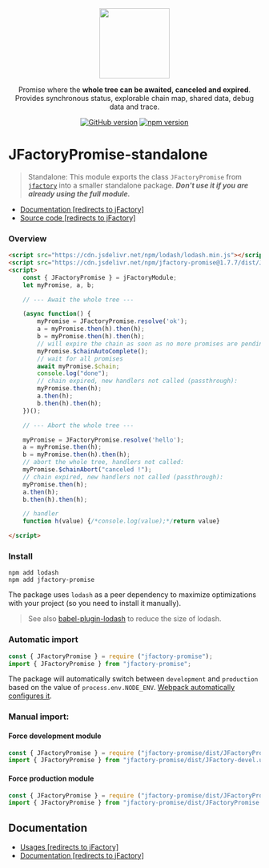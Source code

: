 <div align="center" markdown="1">
<img width="140" src="https://jfactory-es.github.io/jfactory/img/jFactory.png">

Promise where the <b>whole tree can be awaited, canceled and expired</b>.\
Provides synchronous status, explorable chain map, shared data, debug data and trace.

[![GitHub version](https://img.shields.io/github/package-json/v/jfactory-es/jfactory-promise.svg?label=git)](https://github.com/jfactory-es/jfactory-promise)
[![npm version](https://img.shields.io/npm/v/jfactory-promise.svg)](https://www.npmjs.com/package/jfactory-promise)

</div>

# JFactoryPromise-standalone

> Standalone: This module exports the class `JFactoryPromise` from [`jfactory`](https://www.npmjs.com/package/jfactory) into a smaller standalone package.
> ___Don't use it if you are already using the full module.___

* [Documentation [redirects to jFactory]](https://github.com/jfactory-es/jfactory/blob/master/docs/JFactoryPromise.md)
* [Source code [redirects to jFactory]](https://github.com/jfactory-es/jfactory/blob/master/src/JFactoryPromise.mjs)

### Overview

```html
<script src="https://cdn.jsdelivr.net/npm/lodash/lodash.min.js"></script>
<script src="https://cdn.jsdelivr.net/npm/jfactory-promise@1.7.7/dist/JFactoryPromise-devel.umd.js"></script>
<script>
    const { JFactoryPromise } = jFactoryModule;
    let myPromise, a, b;

    // --- Await the whole tree ---

    (async function() {
        myPromise = JFactoryPromise.resolve('ok');
        a = myPromise.then(h).then(h);
        b = myPromise.then(h).then(h);
        // will expire the chain as soon as no more promises are pending:          
        myPromise.$chainAutoComplete();
        // wait for all promises         
        await myPromise.$chain;
        console.log("done");
        // chain expired, new handlers not called (passthrough):
        myPromise.then(h);
        a.then(h);
        b.then(h).then(h);
    })();

    // --- Abort the whole tree ---

    myPromise = JFactoryPromise.resolve('hello');
    a = myPromise.then(h);
    b = myPromise.then(h).then(h);
    // abort the whole tree, handlers not called:
    myPromise.$chainAbort("canceled !");
    // chain expired, new handlers not called (passthrough):
    myPromise.then(h);
    a.then(h);
    b.then(h).then(h);

    // handler
    function h(value) {/*console.log(value);*/return value}

</script>
```

### Install

```shell script
npm add lodash
npm add jfactory-promise
```

The package uses `lodash` as a peer dependency to maximize optimizations with your project (so you need to install it manually).
> See also [babel-plugin-lodash](https://github.com/lodash/babel-plugin-lodash) to reduce the size of lodash.


### Automatic import

```javascript
const { JFactoryPromise } = require ("jfactory-promise");
import { JFactoryPromise } from "jfactory-promise";
```
The package will automatically switch between `development` and `production` based 
on the value of `process.env.NODE_ENV`. [Webpack automatically configures it](https://webpack.js.org/guides/production/#specify-the-mode). 

### Manual import:

#### Force development module 
```javascript
const { JFactoryPromise } = require ("jfactory-promise/dist/JFactoryPromise-devel.umd.js")
import { JFactoryPromise } from "jfactory-promise/dist/JFactory-devel.umd.js";
```

#### Force production module 
```javascript
const { JFactoryPromise } = require ("jfactory-promise/dist/JFactoryPromise.umd.js")
import { JFactoryPromise } from "jfactory-promise/dist/JFactoryPromise.umd.js";
```

## Documentation

* [Usages [redirects to jFactory]](https://github.com/jfactory-es/jfactory/blob/master/docs/JFactoryPromise.md#usages)
* [Documentation [redirects to jFactory]](https://github.com/jfactory-es/jfactory/blob/master/docs/JFactoryPromise.md)
